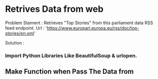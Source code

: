 # Retrives Data from web 

Problem Stament : Retrieves "Top Stories" from this parliament data RSS feed endpoint. Url : 'https://www.europarl.europa.eu/rss/doc/top-stories/en.xml'

Solution :

### Import Python Libraries Like BeautifulSoup & urlopen.
## Make Function when Pass The Data from 


